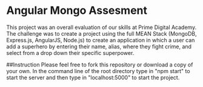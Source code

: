 # Angular Mongo Assesment

This project was an overall evaluation of our skills at Prime Digital Academy.
The challenge was to create a project using the full MEAN Stack (MongoDB, Express.js, AngularJS, Node.js) to create an application in which a user can add a superhero by entering their name, alias, where they fight crime, and select from a drop down their specific superpower.

##Instruction
Please feel free to fork this repository or download a copy of your own. In the command line of the root directory type in "npm start" to start the server and then type in "localhost:5000" to start the project.
